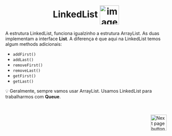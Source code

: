 <h1 align="center">
    LinkedList
    <img src="https://cdn-icons-png.flaticon.com/512/282/282100.png" alt="image icon" width="60px" align="center">
</h1>

A estrutura LinkedList, funciona igualzinho a estrutura ArrayList. As duas implementam a interface **List**. A diferença é que aqui na LinkedList temos algum methods adicionais:



- `addFirst()`
- `addLast()`
- `removeFirst()`
- `removeLast()`
- `getFirst()`
- `getLast()`

:bulb: Geralmente, sempre vamos usar ArrayList. Usamos LinkedList para trabalharmos com **Queue**.


<br>
<br>

<!-- Next Page Button -->
<a href="https://github.com/lGabrielDev/02.java/blob/main/Estudo/25.estrutura_de_dados/7.hash_set/hash_set.md">
    <img src="https://cdn-icons-png.flaticon.com/512/8175/8175884.png" alt="Next page button" width="50px" align="right">
</a>